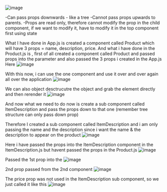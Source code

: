 
![image](https://user-images.githubusercontent.com/101875083/172724696-1db1188b-132d-455a-8e3e-6158ca552abc.png)



-Can pass props downwards - like a tree
-Cannot pass props upwards to parents.
-Props are read only, therefore cannot modify the prop in the child component, if we want to modify it, have to modify it in the top component first using state



What I have done in App.js is created a component called Product which will have 3 props = name, description, price.
And what i have done in the Product.js is , first of all created a component called Product and passed props into the parameter and also passed the 3 props i created in the App.js
Here 
![image](https://user-images.githubusercontent.com/101875083/172724733-f7b92692-1cb1-4e39-bb9e-08630ec9a53f.png)


With this now, i can use the one component and use it over and over again all over the application
![image](https://user-images.githubusercontent.com/101875083/172724757-575b80e1-f134-43d9-8883-90f6453f0f4b.png)









We can also object desctrucutre the object and grab the element directly and then rerender it
![image](https://user-images.githubusercontent.com/101875083/172724782-387096f1-ae77-4739-a6ba-8f6e409d96bb.png)








And now what we need to do now is create a sub component called ItemDescription and pass the props down to that one (remember tree structure can only pass down prop)





Therefore I created a sub component called ItemDescription and i am only passing the name and the description since i want the name & the description to appear on the product
![image](https://user-images.githubusercontent.com/101875083/172724803-178bf088-5d2f-4013-9282-ffaf14b4acf5.png)





Here i have passed the props into the ItemDescription component in the ItemDescription.js but havent passed the props in the Product.js
![image](https://user-images.githubusercontent.com/101875083/172724826-c5ce2bb7-9208-42bd-a1c3-78e17c06e495.png)







Passed the 1st prop into the 
![image](https://user-images.githubusercontent.com/101875083/172724854-8bc63957-d526-4eef-afde-672747cd48ba.png)




2nd prop passed from the 2nd component 
![image](https://user-images.githubusercontent.com/101875083/172724881-2612bf6d-28ad-4c1f-a2ca-b41bde25b9f9.png)




The price prop was not used in the ItemDescription sub component, so we just called it like this
![image](https://user-images.githubusercontent.com/101875083/172724895-af08027f-c38b-4cbd-a2fc-7dbd4cc0149c.png)


